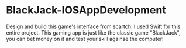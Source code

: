 # BlackJack-IOSAppDevelopment
Design and build this game's interface from scartch. I used Swift for this entire project. This gaming app is just like the classic game "BlackJack", you can bet money on it and test your skill againse the computer! 
